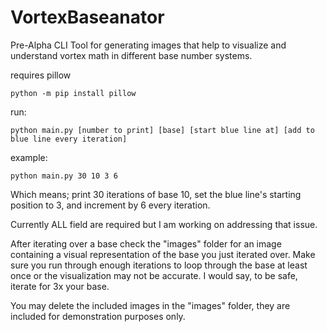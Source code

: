 # VortexBaseanator
Pre-Alpha CLI Tool for generating images that help to visualize and understand vortex math in different base number systems.

requires pillow

	python -m pip install pillow

run:

	python main.py [number to print] [base] [start blue line at] [add to blue line every iteration]


example:

	python main.py 30 10 3 6
	
Which means; print 30 iterations of base 10, set the blue line's starting position to 3, and increment by 6 every iteration.
	
Currently ALL field are required but I am working on addressing that issue.
	
After iterating over a base check the "images" folder for an image containing a visual representation of the base you just iterated over. 
Make sure you run through enough iterations to loop through the base at least once or the visualization may not be accurate. I would say, to be safe, iterate for 3x your base.

You may delete the included images in the "images" folder, they are included for demonstration purposes only.
